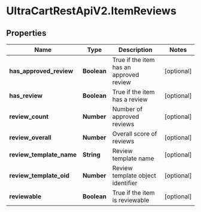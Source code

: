 # UltraCartRestApiV2.ItemReviews

## Properties
Name | Type | Description | Notes
------------ | ------------- | ------------- | -------------
**has_approved_review** | **Boolean** | True if the item has an approved review | [optional] 
**has_review** | **Boolean** | True if the item has a review | [optional] 
**review_count** | **Number** | Number of approved reviews | [optional] 
**review_overall** | **Number** | Overall score of reviews | [optional] 
**review_template_name** | **String** | Review template name | [optional] 
**review_template_oid** | **Number** | Review template object identifier | [optional] 
**reviewable** | **Boolean** | True if the item is reviewable | [optional] 


